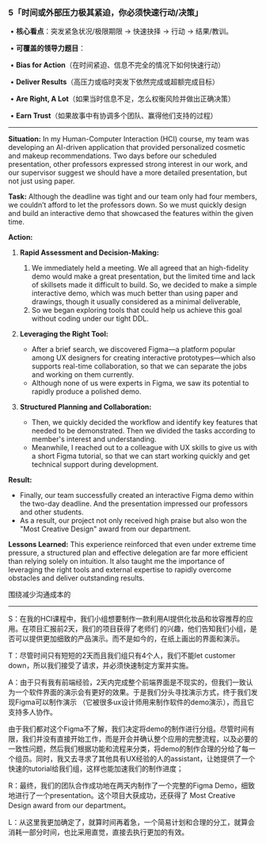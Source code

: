 ### **5「时间或外部压力极其紧迫，你必须快速行动/决策」**

​	•	**核心看点**：突发紧急状况/极限期限 -> 快速抉择 -> 行动 -> 结果/教训。

​	•	**可覆盖的领导力题目**：

​	•	**Bias for Action**（在时间紧迫、信息不完全的情况下如何快速行动）

​	•	**Deliver Results**（高压力或临时突发下依然完成或超额完成目标）

​	•	**Are Right, A Lot**（如果当时信息不足，怎么权衡风险并做出正确决策）

​	•	**Earn Trust**（如果故事中有协调多个团队、赢得他们支持的过程）

------

**Situation:**
In my Human-Computer Interaction (HCI) course, my team was developing an AI-driven application that provided personalized cosmetic and makeup recommendations. Two days before our scheduled presentation, other professors expressed strong interest in our work, and our supervisor suggest we should have a more detailed presentation, but not just using paper.

**Task:**
Although the deadline was tight and our team only had four members, we couldn’t afford to let the professors down. So we must quickly design and build an interactive demo that showcased the features within the given time.

**Action:**

1. **Rapid Assessment and Decision-Making:**
   1.  We immediately held a meeting. We all agreed that an high-fidelity demo would make a great presentation, but the limited time and lack of skillsets made it difficult to build. So, we decided to make a simple interactive demo, which was much better than using paper and drawings, though it usually considered as a minimal deliverable, 
   2. So we began exploring tools that could help us achieve this goal without coding under our tight DDL.

2. **Leveraging the Right Tool:**
   - After a brief search, we discovered Figma—a platform popular among UX designers for creating interactive prototypes—which also supports real-time collaboration, so that we can separate the jobs and working on them currently.
   - Although none of us were experts in Figma, we saw its potential to rapidly produce a polished demo.
3. **Structured Planning and Collaboration:**
   - Then, we quickly decided the workflow and identify key features that needed to be demonstrated. Then we divided the tasks according to member's interest and understanding.
   - Meanwhile, I reached out to a colleague with UX skills to give us with a short Figma tutorial, so that we can start working quickly and get technical support during development.

**Result:**

- Finally, our team successfully created an interactive Figma demo within the two-day deadline. And the presentation impressed our professors and other students.
- As a result, our project not only received high praise but also won the "Most Creative Design" award from our department.

**Lessons Learned:**
This experience reinforced that even under extreme time pressure, a structured plan and effective delegation are far more efficient than relying solely on intuition. It also taught me the importance of leveraging the right tools and external expertise to rapidly overcome obstacles and deliver outstanding results.





围绕减少沟通成本的

------

S：在我的HCI课程中，我们小组想要制作一款利用AI提供化妆品和妆容推荐的应用。在项目汇报前2天，我们的项目获得了老师们 的兴趣，他们告知我们小组，是否可以提供更加细致的产品演示。而不是如今的，在纸上画出的界面和演示。

T：尽管时间只有短短的2天而且我们组只有4个人，我们不能let customer down，所以我们接受了请求，并必须快速制定方案并实施。

A：由于只有我有前端经验，2天内完成整个前端界面是不现实的，但我们一致认为一个软件界面的演示会有更好的效果。于是我们分头寻找演示方式，终于我们发现Figma可以制作演示 （它被很多ux设计师用来制作软件的demo演示），而且它支持多人协作。

由于我们都对这个Figma不了解，我们决定将demo的制作进行分组。尽管时间有限，我们并没有直接开始工作，而是开会并确认整个应用的完整流程，以及必要的一致性问题，然后我们根据功能和流程来分类，将demo的制作合理的分给了每一个组员。同时，我又去寻求了其他具有UX经验的人的assistant，让她提供了一个快速的tutorial给我们组，这样也能加速我们的制作进度；

R：最终，我们的团队合作成功地在两天内制作了一个完整的Figma Demo，细致地进行了一个presentation。这个项目大获成功，还获得了 Most Creative Design award from our department。

L：从这里我更加确定了，就算时间再着急，一个简易计划和合理的分工，就算会消耗一部分时间，也比采用直觉，直接去执行更加的有效。
